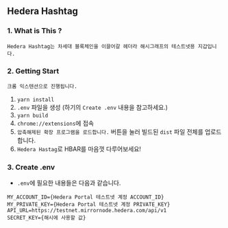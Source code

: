 ## Hedera Hashtag

### 1. What is This ?
```shell
Hedera Hashtag는 차세대 블록체인을 이끌어갈 헤더라 해시그래프의 테스트넷용 지갑입니다.  
```

### 2. Getting Start
```shell
크롬 익스텐션으로 진행됩니다.
```
1. `yarn install`
2. `.env` 파일을 생성 (하기의 `Create .env` 내용을 참고하세요.)
3. `yarn build`
4. `chrome://extensions`에 접속
5. `압축해제된 확장 프로그램을 로드합니다.` 버튼을 눌러 빌드된 `dist` 파일 전체를 업로드합니다.
6. `Hedera Hastag`로 HBAR를 마음껏 다루어보세요!

### 3. Create .env

- `.env`에 필요한 내용들은 다음과 같습니다.
```shell
MY_ACCOUNT_ID={Hedera Portal 테스트넷 계정 ACCOUNT_ID}
MY_PRIVATE_KEY={Hedera Portal 테스트넷 계정 PRIVATE_KEY}
API_URL=https://testnet.mirrornode.hedera.com/api/v1
SECRET_KEY={해시에 사용할 값}
```
